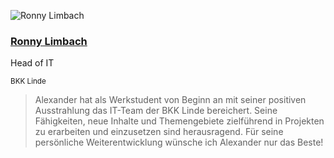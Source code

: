 <div class="quote">

![Ronny Limbach](/images/ronny-limbach.jpeg)

<div class="quotee">

### <a href="https://www.xing.com/profile/Ronny_Limbach/cv" target="_blank">Ronny Limbach</a>

Head of IT

<small>BKK Linde</small>

</div>

</div>

> Alexander hat als Werkstudent von Beginn an mit seiner positiven Ausstrahlung das IT-Team der BKK Linde bereichert.
> Seine Fähigkeiten, neue Inhalte und Themengebiete zielführend in Projekten zu erarbeiten und einzusetzen sind herausragend.
> Für seine persönliche Weiterentwicklung wünsche ich Alexander nur das Beste!

